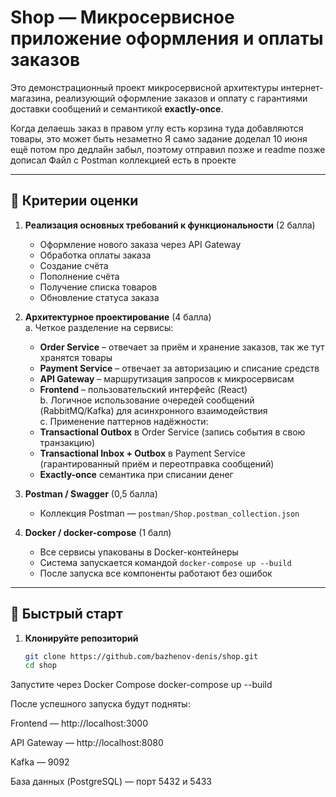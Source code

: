 # Shop — Микросервисное приложение оформления и оплаты заказов

Это демонстрационный проект микросервисной архитектуры интернет-магазина, реализующий оформление заказов и оплату с гарантиями доставки сообщений и семантикой **exactly-once**.

Когда делаешь заказ в правом углу есть корзина туда добавляются товары, это может быть незаметно
Я само задание доделал 10 июня ещё потом про дедлайн забыл, поэтому отправил позже и readme позже дописал
Файл с Postman коллекцией есть в проекте

---

## 🔧 Критерии оценки

1. **Реализация основных требований к функциональности** (2 балла)  
   - Оформление нового заказа через API Gateway  
   - Обработка оплаты заказа
   - Создание счёта
   - Пополнение счёта
   - Получение списка товаров
   - Обновление статуса заказа

2. **Архитектурное проектирование** (4 балла)  
   a. Четкое разделение на сервисы:  
   - **Order Service** – отвечает за приём и хранение заказов, так же тут хранятся товары
   - **Payment Service** – отвечает за авторизацию и списание средств  
   - **API Gateway** – маршрутизация запросов к микросервисам  
   - **Frontend** – пользовательский интерфейс (React)  
   b. Логичное использование очередей сообщений (RabbitMQ/Kafka) для асинхронного взаимодействия  
   c. Применение паттернов надёжности:  
   - **Transactional Outbox** в Order Service (запись события в свою транзакцию)  
   - **Transactional Inbox + Outbox** в Payment Service (гарантированный приём и переотправка сообщений)  
   - **Exactly-once** семантика при списании денег  

3. **Postman / Swagger** (0,5 балла)  
   - Коллекция Postman — `postman/Shop.postman_collection.json`  


5. **Docker / docker-compose** (1 балл)  
   - Все сервисы упакованы в Docker-контейнеры  
   - Система запускается командой `docker-compose up --build`  
   - После запуска все компоненты работают без ошибок  

---

## 🚀 Быстрый старт

1. **Клонируйте репозиторий**  
   ```bash
   git clone https://github.com/bazhenov-denis/shop.git
   cd shop
   ```
Запустите через Docker Compose
docker-compose up --build

После успешного запуска будут подняты:

Frontend — http://localhost:3000

API Gateway — http://localhost:8080

Kafka — 9092

База данных (PostgreSQL) — порт 5432 и 5433
